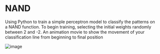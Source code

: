 # NAND

Using Python to train a simple perceptron model to classify the patterns on a NAND function.
To begin training, selecting the initial weights randomly between 2 and -2.
An animation movie to show the movement of your classification line from beginning to final position

![image](https://github.com/poojithamoganti/NAND/assets/136515758/546521d0-79c1-4683-bd46-b1d769879328)

